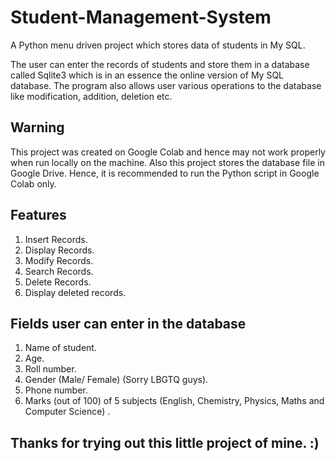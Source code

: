 # Student-Management-System
A Python menu driven project which stores data of students in My SQL.

The user can enter the records of students and store them in a database called Sqlite3 which is in an essence the online version of My SQL database. The program also allows user various operations to the database like modification, addition, deletion etc.


## Warning
This project was created on Google Colab and hence may not work properly when run locally on the machine. Also this project stores the database file in Google Drive. Hence, it is recommended to run the Python script in Google Colab only.


## Features
1. Insert Records.
2. Display Records.
3. Modify Records.
4. Search Records.
5. Delete Records.
6. Display deleted records.


## Fields user can enter in the database
1. Name of student.
2. Age.
3. Roll number.
4. Gender (Male/ Female) (Sorry LBGTQ guys).
5. Phone number.
6. Marks (out of 100) of 5 subjects (English, Chemistry, Physics, Maths and Computer Science) .


## Thanks for trying out this little project of mine. :) 
